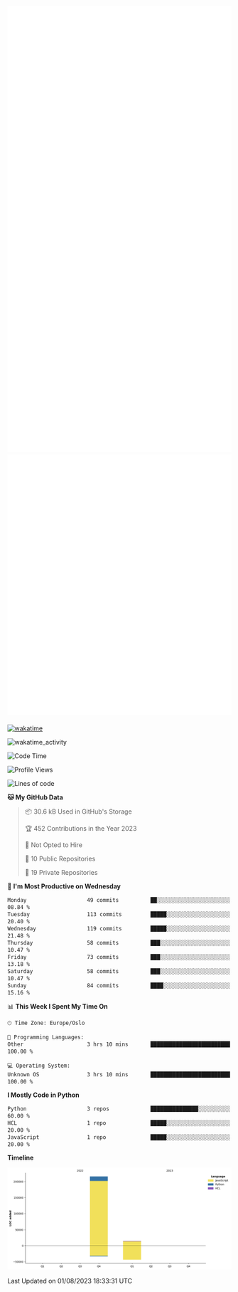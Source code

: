 ![Metrics](/metrics.svg)![Additional metrics](metrics.additional.svg)
----------------------------------------------------------------------------------------------------------------------------------------------------

[![wakatime](https://wakatime.com/badge/user/139c3dc8-b99d-475a-b6b4-e7663d03add8.svg)](https://wakatime.com/@139c3dc8-b99d-475a-b6b4-e7663d03add8)

![wakatime_activity](https://wakatime.com/share/@merca/d0fb6363-0f77-40ae-9525-9b9347ed2e36.svg)

<!--START_SECTION:waka-->
![Code Time](http://img.shields.io/badge/Code%20Time-6%2C725%20hrs%2020%20mins-blue)

![Profile Views](http://img.shields.io/badge/Profile%20Views-0-blue)

![Lines of code](https://img.shields.io/badge/From%20Hello%20World%20I%27ve%20Written-230.4%20thousand%20lines%20of%20code-blue)

**🐱 My GitHub Data** 

> 📦 30.6 kB Used in GitHub's Storage 
 > 
> 🏆 452 Contributions in the Year 2023
 > 
> 🚫 Not Opted to Hire
 > 
> 📜 10 Public Repositories 
 > 
> 🔑 19 Private Repositories 
 > 
📅 **I'm Most Productive on Wednesday** 

```text
Monday                   49 commits          ██░░░░░░░░░░░░░░░░░░░░░░░   08.84 % 
Tuesday                  113 commits         █████░░░░░░░░░░░░░░░░░░░░   20.40 % 
Wednesday                119 commits         █████░░░░░░░░░░░░░░░░░░░░   21.48 % 
Thursday                 58 commits          ███░░░░░░░░░░░░░░░░░░░░░░   10.47 % 
Friday                   73 commits          ███░░░░░░░░░░░░░░░░░░░░░░   13.18 % 
Saturday                 58 commits          ███░░░░░░░░░░░░░░░░░░░░░░   10.47 % 
Sunday                   84 commits          ████░░░░░░░░░░░░░░░░░░░░░   15.16 % 
```


📊 **This Week I Spent My Time On** 

```text
🕑︎ Time Zone: Europe/Oslo

💬 Programming Languages: 
Other                    3 hrs 10 mins       █████████████████████████   100.00 % 

💻 Operating System: 
Unknown OS               3 hrs 10 mins       █████████████████████████   100.00 % 
```

**I Mostly Code in Python** 

```text
Python                   3 repos             ███████████████░░░░░░░░░░   60.00 % 
HCL                      1 repo              █████░░░░░░░░░░░░░░░░░░░░   20.00 % 
JavaScript               1 repo              █████░░░░░░░░░░░░░░░░░░░░   20.00 % 
```



**Timeline**

![Lines of Code chart](https://raw.githubusercontent.com/merca/merca/current/assets/bar_graph.png)


 Last Updated on 01/08/2023 18:33:31 UTC
<!--END_SECTION:waka-->
